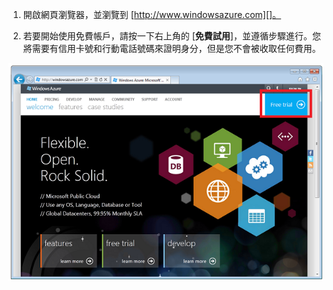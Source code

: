 ﻿1. 開啟網頁瀏覽器，並瀏覽到 [http://www.windowsazure.com][]。

2. 若要開始使用免費帳戶，請按一下右上角的 [**免費試用**]，並遵循步驟進行。您將需要有信用卡號和行動電話號碼來證明身分，但是您不會被收取任何費用。

 ![Azure Web Site][0]


[0]: ./media/create-azure-account/freetrialonwindowsazurehomepage.png
 

<!--HONumber=45--> 
